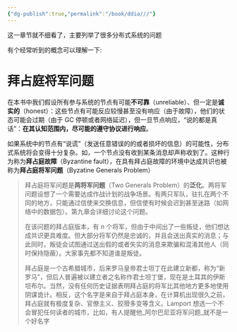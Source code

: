 ```yaml
---
{"dg-publish":true,"permalink":"/book/ddia///"}
---
```



这一章节就不细看了，主要列举了很多分布式系统的问题

有个经常听到的概念可以理解一下:

# 拜占庭将军问题

在本书中我们假设所有参与系统的节点有可能**不可靠**（unreliable）、但一定是**诚实的**（honest）：这些节点有可能反应较慢甚至没有响应（由于故障），他们的状态可能会过期（由于 GC 停顿或者网络延迟），但一旦节点响应，“说的都是真话”：**在其认知范围内，尽可能的遵守协议进行响应**。

如果系统中的节点有“说谎”（发送任意错误的的或者损坏的信息）的可能性，分布式系统将会变得十分复杂。如，一个节点没有收到某条消息却声称收到了。这种行为称为**拜占庭故障**（Byzantine fault），在具有拜占庭故障的环境中达成共识也被称为**拜占庭将军问题**（Byzatine Generals Problem）

> 拜占庭将军问题是**两将军问题**（Two Generals Problem）的**泛化**。两将军问题设想了一个需要达成作战计划的战争场景。有两只军队，驻扎在两个不同的地方，只能通过信使来交换信息，但信使有时候会迟到甚至迷路（如网络中的数据包）。第九章会详细讨论这个问题。
> 
> 在该问题的拜占庭版本，有 n 个将军，但由于中间出了一些叛徒，他们想达成共识更具难度。但大部分将军仍然是忠诚的，并且会送出真实的消息；与此同时，叛徒会试图通过送出假的或者失实的消息来欺骗和混淆其他人（同时保持隐蔽）。大家事先都不知道谁是叛徒。
> 
> 拜占庭是一个古希腊城市，后来罗马皇帝君士坦丁在此建立新都，称为“新罗马”，但后人普遍被以建立者之名称作君士坦丁堡，现在是土耳其的伊斯坦布尔。当然，没有任何历史证据表明拜占庭的将军比其他地方更多地使用阴谋诡计。相反，这个名字是来自于拜占庭本身，在计算机出现很久之前，拜占庭就有极度复杂、官僚主义、狡猾多变等含义。Lamport 想选一个不会冒犯任何读者的城市，比如，有人提醒他_阿尔巴尼亚将军问题_就不是一个好名字